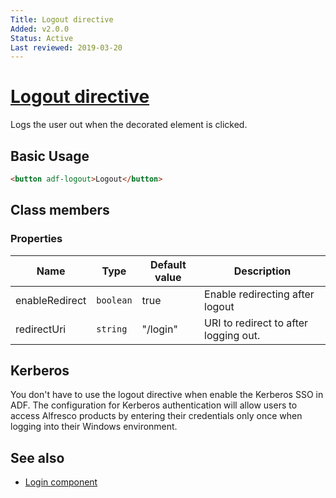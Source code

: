```yaml
---
Title: Logout directive
Added: v2.0.0
Status: Active
Last reviewed: 2019-03-20
---
```


# [Logout directive](../../../lib/core/directives/logout.directive.ts "Defined in logout.directive.ts")

Logs the user out when the decorated element is clicked.

## Basic Usage

```html
<button adf-logout>Logout</button>
```

## Class members

### Properties

| Name | Type | Default value | Description |
| ---- | ---- | ------------- | ----------- |
| enableRedirect | `boolean` | true | Enable redirecting after logout |
| redirectUri | `string` | "/login" | URI to redirect to after logging out. |


## Kerberos

You don't have to use the logout directive when enable the Kerberos SSO in ADF. The configuration for Kerberos authentication will allow users to access Alfresco products by entering their credentials only once when logging into their Windows environment.

## See also

-   [Login component](../components/login.component.md)
